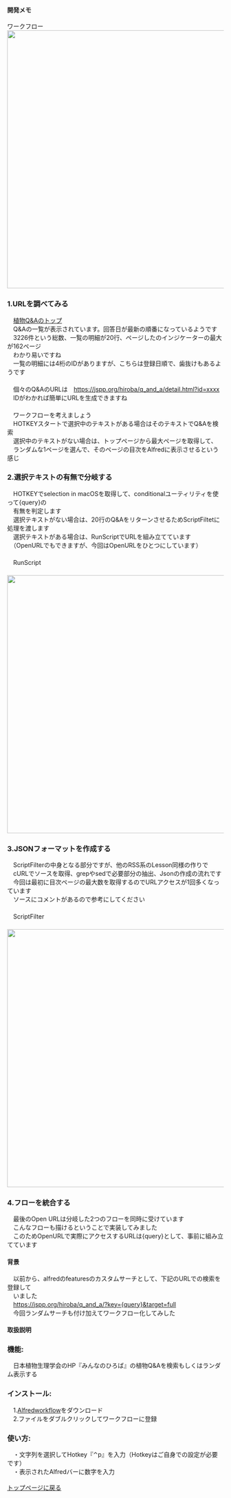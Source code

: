 #### 開発メモ
ワークフロー
<br><img width="600" src="https://user-images.githubusercontent.com/40127279/127758761-7c94eb45-9f6a-4b46-b184-761e03dab45a.png">

### 1.URLを調べてみる
　[植物Q&Aのトップ](https://jspp.org/hiroba/q_and_a/)
<br>　Q&Aの一覧が表示されています。回答日が最新の順番になっているようです
<br>　3226件という総数、一覧の明細が20行、ページしたのインジケーターの最大が162ページ
<br>　わかり易いですね
<br>　一覧の明細には4桁のIDがありますが、こちらは登録日順で、歯抜けもあるようです
<br>　
<br>　個々のQ&AのURLは　https://jspp.org/hiroba/q_and_a/detail.html?id=xxxx 
<br>　IDがわかれば簡単にURLを生成できますね
<br>　
<br>　ワークフローを考えましょう
<br>　HOTKEYスタートで選択中のテキストがある場合はそのテキストでQ&Aを検索
<br>　選択中のテキストがない場合は、トップページから最大ページを取得して、
<br>　ランダムな1ページを選んで、そのページの目次をAlfredに表示させるという感じ
### 2.選択テキストの有無で分岐する
　HOTKEYでselection in macOSを取得して、conditionalユーティリティを使って{query}の
<br>　有無を判定します
<br>　選択テキストがない場合は、20行のQ&AをリターンさせるためScriptFiltetに処理を渡します
<br>　選択テキストがある場合は、RunScriptでURLを組み立てています
<br>　（OpenURLでもできますが、今回はOpenURLをひとつにしています）
<br>　
<br>　RunScript
<br>　<img width="600" src="https://user-images.githubusercontent.com/40127279/127758823-02fd90f2-3d2f-4a11-8f1c-a9fa5071fa43.png">
### 3.JSONフォーマットを作成する
　ScriptFilterの中身となる部分ですが、他のRSS系のLesson同様の作りで
<br>　cURLでソースを取得、grepやsedで必要部分の抽出、Jsonの作成の流れです
<br>　今回は最初に目次ページの最大数を取得するのでURLアクセスが1回多くなっています　
<br>　ソースにコメントがあるので参考にしてください
<br>　
<br>　ScriptFilter
<br>　<img width="600" src="https://user-images.githubusercontent.com/40127279/127758831-5c0c2728-26c8-4828-93a9-9c27efccfd90.png">
### 4.フローを統合する
　最後のOpen URLは分岐した2つのフローを同時に受けています 
<br>　こんなフローも描けるということで実装してみました
<br>　このためOpenURLで実際にアクセスするURLは{query}として、事前に組み立てています
<br>
#### 背景
　以前から、alfredのfeaturesのカスタムサーチとして、下記のURLでの検索を登録して
<br>　いました
<br>　https://jspp.org/hiroba/q_and_a/?key={query}&target=full
<br>　今回ランダムサーチも付け加えてワークフロー化してみした
#### 取扱説明
### 機能:
　日本植物生理学会のHP『みんなのひろば』の植物Q&Aを検索もしくはランダム表示する
### インストール:
　1.[Alfredworkflow](https://github.com/KitanoTamotsu/plant/releases/download/1.0/plant.alfredworkflow.zip)をダウンロード 
<br>　2.ファイルをダブルクリックしてワークフローに登録
### 使い方:
　・文字列を選択してHotkey『⌃p』を入力（Hotkeyはご自身での設定が必要です）
<br>　・表示されたAlfredバーに数字を入力
<br>
<br>
[トップページに戻る](https://kitanotamotsu.github.io/)

